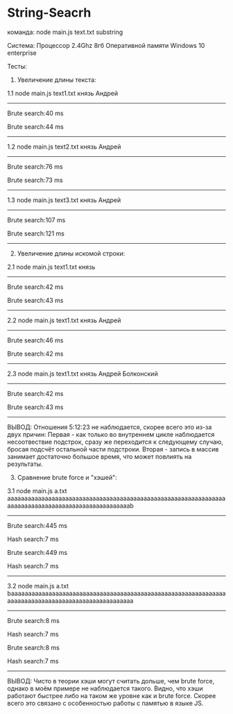 # String-Seacrh

команда:
node main.js text.txt substring

Система:
Процессор 2.4Ghz
8гб Оперативной памяти
Windows 10 enterprise 

Тесты:
1) Увеличение длины текста:

  1.1 node main.js text1.txt князь Андрей
__________________
Brute search:40 ms

Brute search:44 ms
__________________


  1.2 node main.js text2.txt князь Андрей
__________________
Brute search:76 ms

Brute search:73 ms
__________________

  1.3 node main.js text3.txt князь Андрей
___________________
Brute search:107 ms

Brute search:121 ms
___________________


2) Увеличение длины искомой строки:

  2.1 node main.js text1.txt князь
__________________
Brute search:42 ms

Brute search:43 ms
__________________
  
  2.2 node main.js text1.txt князь Андрей

__________________
Brute search:46 ms

Brute search:42 ms
__________________

  2.3 node main.js text1.txt князь Андрей Болконский

__________________
Brute search:42 ms

Brute search:43 ms
__________________

ВЫВОД: Отношения 5:12:23 не наблюдается, скорее всего это из-за двух причин:
Первая - как только во внутреннем цикле наблюдается несоотвествие подстрок, сразу же переходится к следующему случаю, бросая подсчёт остальной части подстроки.
Вторая - запись в массив занимает достаточно большое время, что может повлиять на результаты.

3) Сравнение brute force и "хэшей":

  3.1 node main.js a.txt aaaaaaaaaaaaaaaaaaaaaaaaaaaaaaaaaaaaaaaaaaaaaaaaaaaaaaaaaaaaaaaaaaaaaaaaaaaaaaaaaaaaaaaaaaaaaaaaaaaab
__________________
Brute search:445 ms

Hash search:7 ms



Brute search:449 ms

Hash search:7 ms
___________________
 
  3.2 node main.js a.txt baaaaaaaaaaaaaaaaaaaaaaaaaaaaaaaaaaaaaaaaaaaaaaaaaaaaaaaaaaaaaaaaaaaaaaaaaaaaaaaaaaaaaaaaaaaaaaaaaaaa
__________________
Brute search:8 ms

Hash search:7 ms



Brute search:8 ms

Hash search:7 ms
___________________

ВЫВОД: 
Чисто в теории хэши могут считать дольше, чем brute force, однако в моём примере не наблюдается такого. Видно, что хэши работают быстрее либо на таком же уровне как и brute force. Скорее всего это связано с особенностью работы с памятью в языке JS. 
